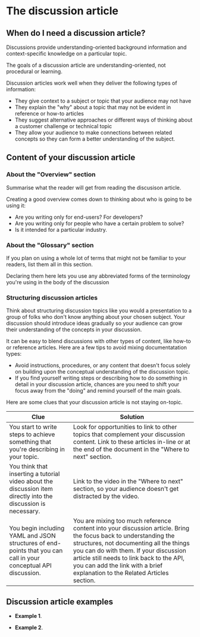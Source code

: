 # The discussion article

## When do I need a discussion article?

Discussions provide understanding-oriented background information and context-specific knowledge on a particular topic.

The goals of a discussion article are understanding-oriented, not procedural or learning.

Discussion articles work well when they deliver the following types of information:

* They give context to a subject or topic that your audience may not have
* They explain the "why" about a topic that may not be evident in reference or how-to articles
* They suggest alternative approaches or different ways of thinking about a customer challenge or technical topic
* They allow your audience to make connections between related concepts so they can form a better understanding of the subject.

## Content of your discussion article

### About the "Overview" section

Summarise what the reader will get from reading the discusison article.

Creating a good overview comes down to thinking about who is going to be using it:

* Are you writing only for end-users? For developers?
* Are you writing only for people who have a certain problem to solve?
* Is it intended for a particular industry.

### About the "Glossary" section

If you plan on using a whole lot of terms that might not be familiar to your readers, list them all in this section.

Declaring them here lets you use any abbreviated forms of the terminology you're using in the body of the discussion

### Structuring discussion articles

Think about structuring discussion topics like you would a presentation to a group of folks who don't know anything about your chosen subject.
Your discussion should introduce ideas gradually so your audience can grow their understanding of the concepts in your discussion.

It can be easy to blend discussions with other types of content, like how-to or reference articles.
Here are a few tips to avoid mixing documentatation types:

* Avoid instructions, procedures, or any content that doesn't focus solely on building upon the conceptual understanding of the discussion topic.
* If you find yourself writing steps or describing how to do something in detail in your discussion article, chances are you need to shift your focus away from the "doing" and remind yourself of the main goals.

Here are some clues that your discussion article is not staying on-topic.

| Clue | Solution |
|-----------------------------------------------------------------------------------------------------------------|------------------------------------------------------------------------------------------------------------------------------------------------------------------------------------------------------------------------------------------------------------------------------------------------------------------------------------|
| You start to write steps to achieve something that you're describing in your topic. | Look for opportunities to link to other topics that complement your discussion content. Link to these articles in-line or at the end of the document in the "Where to next" section. |
| You think that inserting a tutorial video about the discussion item directly into the discussion is necessary. | Link to the video in the "Where to next" section, so your audience doesn't get distracted by the video. |
| You begin including YAML and JSON structures of end-points that you can call in your conceptual API discussion. | You are mixing too much reference content into your discussion article. Bring the focus back to understanding the structures, not documenting all the things you can do with them. If your discussion article still needs to link back to the API, you can add the link with a brief explanation to the Related Articles section.  |

## Discussion article examples

* **Example 1**.

* **Example 2**.
